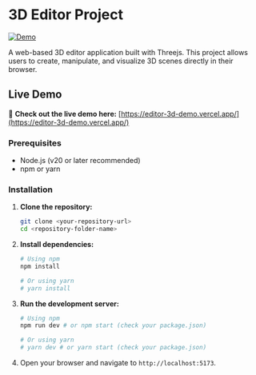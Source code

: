 # 3D Editor Project

[![Demo](https://img.shields.io/badge/Demo-Live-brightgreen)](https://editor-3d-demo.vercel.app/)

A web-based 3D editor application built with Threejs. This project allows users to create, manipulate, and visualize 3D scenes directly in their browser.

## Live Demo

🚀 **Check out the live demo here:** [https://editor-3d-demo.vercel.app/](https://editor-3d-demo.vercel.app/)

### Prerequisites

*   Node.js (v20 or later recommended)
*   npm or yarn

### Installation

1.  **Clone the repository:**
    ```bash
    git clone <your-repository-url>
    cd <repository-folder-name>
    ```
2.  **Install dependencies:**
    ```bash
    # Using npm
    npm install

    # Or using yarn
    # yarn install
    ```
3.  **Run the development server:**
    ```bash
    # Using npm
    npm run dev # or npm start (check your package.json)

    # Or using yarn
    # yarn dev # or yarn start (check your package.json)
    ```
4.  Open your browser and navigate to `http://localhost:5173`.
